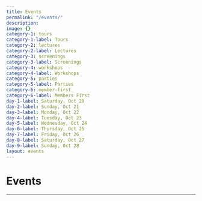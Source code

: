 ```yaml
---
title: Events
permalink: "/events/"
description: 
image: {}
category-1: tours
category-1-label: Tours
category-2: lectures
category-2-label: Lectures
category-3: screenings
category-3-label: Screenings
category-4: workshops
category-4-label: Workshops
category-5: parties
category-5-label: Parties
category-6: member-first
category-6-label: Members First
day-1-label: Saturday, Oct 20
day-2-label: Sunday, Oct 21
day-3-label: Monday, Oct 22
day-4-label: Tuesday, Oct 23
day-5-label: Wednesday, Oct 24
day-6-label: Thursday, Oct 25
day-7-label: Friday, Oct 26
day-8-label: Saturday, Oct 27
day-9-label: Sunday, Oct 28
layout: events
---
```


# Events

---